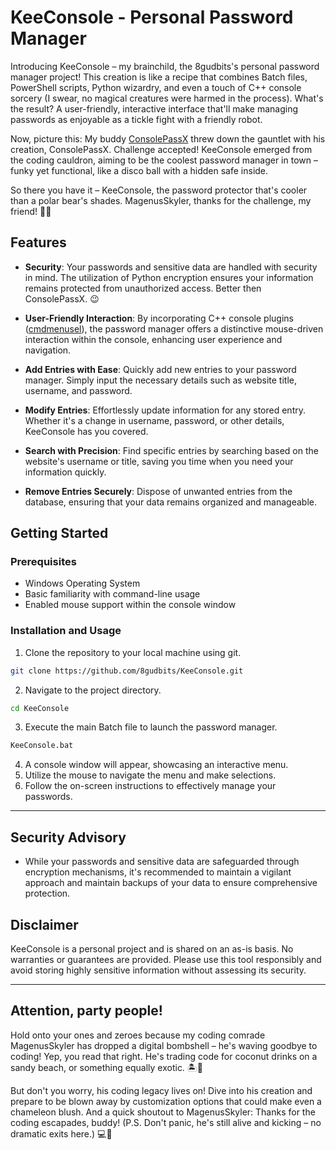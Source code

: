 # KeeConsole - Personal Password Manager

Introducing KeeConsole – my brainchild, the 8gudbits's personal password manager project! This creation is like a recipe that combines Batch files, PowerShell scripts, Python wizardry, and even a touch of C++ console sorcery (I swear, no magical creatures were harmed in the process). What's the result? A user-friendly, interactive interface that'll make managing passwords as enjoyable as a tickle fight with a friendly robot.

Now, picture this: My buddy [ConsolePassX](https://github.com/MagenusSkyler/ConsolePassX) threw down the gauntlet with his creation, ConsolePassX. Challenge accepted! KeeConsole emerged from the coding cauldron, aiming to be the coolest password manager in town – funky yet functional, like a disco ball with a hidden safe inside.

So there you have it – KeeConsole, the password protector that's cooler than a polar bear's shades. MagenusSkyler, thanks for the challenge, my friend! 🚀🔐

## Features

- **Security**: Your passwords and sensitive data are handled with security in mind. The utilization of Python encryption ensures your information remains protected from unauthorized access. Better then ConsolePassX. 😉

- **User-Friendly Interaction**: By incorporating C++ console plugins ([cmdmenusel](https://github.com/TheBATeam/CmdMenuSel-by-Judago)), the password manager offers a distinctive mouse-driven interaction within the console, enhancing user experience and navigation.

- **Add Entries with Ease**: Quickly add new entries to your password manager. Simply input the necessary details such as website title, username, and password.

- **Modify Entries**: Effortlessly update information for any stored entry. Whether it's a change in username, password, or other details, KeeConsole has you covered.

- **Search with Precision**: Find specific entries by searching based on the website's username or title, saving you time when you need your information quickly.

- **Remove Entries Securely**: Dispose of unwanted entries from the database, ensuring that your data remains organized and manageable.

## Getting Started

### Prerequisites

- Windows Operating System
- Basic familiarity with command-line usage
- Enabled mouse support within the console window

### Installation and Usage

1. Clone the repository to your local machine using git.

```bash
git clone https://github.com/8gudbits/KeeConsole.git
```

2. Navigate to the project directory.

```bash
cd KeeConsole
```

3. Execute the main Batch file to launch the password manager.

```bash
KeeConsole.bat
```

4. A console window will appear, showcasing an interactive menu.
5. Utilize the mouse to navigate the menu and make selections.
6. Follow the on-screen instructions to effectively manage your passwords.

---

## Security Advisory

- While your passwords and sensitive data are safeguarded through encryption mechanisms, it's recommended to maintain a vigilant approach and maintain backups of your data to ensure comprehensive protection.


## Disclaimer

KeeConsole is a personal project and is shared on an as-is basis. No warranties or guarantees are provided. Please use this tool responsibly and avoid storing highly sensitive information without assessing its security.

---

## Attention, party people!

Hold onto your ones and zeroes because my coding comrade MagenusSkyler has dropped a digital bombshell – he's waving goodbye to coding! Yep, you read that right. He's trading code for coconut drinks on a sandy beach, or something equally exotic. 🏝️🍹

But don't you worry, his coding legacy lives on! Dive into his creation and prepare to be blown away by customization options that could make even a chameleon blush. And a quick shoutout to MagenusSkyler: Thanks for the coding escapades, buddy! (P.S. Don't panic, he's still alive and kicking – no dramatic exits here.) 💻🎉
